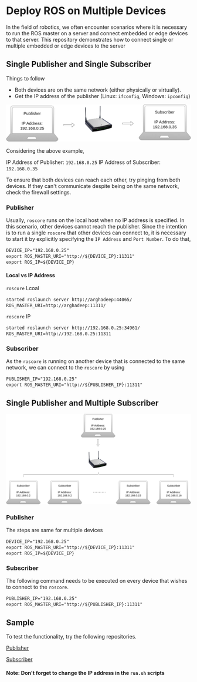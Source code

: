 # Deploy ROS on Multiple Devices
In the field of robotics, we often encounter scenarios where it is necessary to run the ROS master on a server and connect embedded or edge devices to that server. This repository demonstrates how to connect single or multiple embedded or edge devices to the server

## Single Publisher and Single Subscriber
Things to follow
- Both devices are on the same network (either physically or virtually).
- Get the IP address of the publisher (Linux: `ifconfig`, Windows: `ipconfig`)

<p align="center">
  <img src="https://github.com/arghadeep25/ROS_Multiple_Devices/blob/master/resources/ros_two_device.png" width="700">
</p>

Considering the above example, 

IP Address of Publisher: `192.168.0.25`
IP Address of Subscriber: `192.168.0.35`

To ensure that both devices can reach each other, try pinging from both devices. If they can't communicate despite being on the same network, check the firewall settings.

### Publisher
Usually, `roscore` runs on the local host when no IP address is specified. In this scenario, other devices cannot reach the publisher. Since the intention is to run a single `roscore` that other devices can connect to, it is necessary to start it by explicitly specifying the `IP Address` and `Port Number`. To do that,

```
DEVICE_IP="192.168.0.25"
export ROS_MASTER_URI="http://${DEVICE_IP}:11311"
export ROS_IP=${DEVICE_IP}
```

#### Local vs IP Address
`roscore` Lcoal
```
started roslaunch server http://arghadeep:44065/
ROS_MASTER_URI=http://arghadeep:11311/
```


`roscore` IP
```
started roslaunch server http://192.168.0.25:34961/
ROS_MASTER_URI=http://192.168.0.25:11311
```


### Subscriber
As the `roscore` is running on another device that is connected to the same network, we can connect to the `roscore` by using

```
PUBLISHER_IP="192.168.0.25"
export ROS_MASTER_URI="http://${PUBLISHER_IP}:11311"
```

## Single Publisher and Multiple Subscriber


<p align="center">
  <img src="https://github.com/arghadeep25/ROS_Multiple_Devices/blob/master/resources/ros_multiple_device.png" width="700">
</p>

### Publisher
The steps are same for multiple devices

```
DEVICE_IP="192.168.0.25"
export ROS_MASTER_URI="http://${DEVICE_IP}:11311"
export ROS_IP=${DEVICE_IP}
```

### Subscriber

The following command needs to be executed on every device that wishes to connect to the `roscore`.

```
PUBLISHER_IP="192.168.0.25"
export ROS_MASTER_URI="http://${PUBLISHER_IP}:11311"
```

## Sample

To test the functionality, try the following repositories.

[Publisher](https://github.com/arghadeep25/ROS-Bare-Bones/tree/rviz_docker)

[Subscriber](https://github.com/arghadeep25/ROS-Bare-Bones-Sub)

#### Note: Don't forget to change the IP address in the `run.sh` scripts
